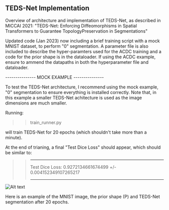 ## TEDS-Net Implementation ##
Overview of architecture and implementation of TEDS-Net, as described in MICCAI 2021: "TEDS-Net: Enforcing Diffeomorphisms in Spatial Transformers to Guarantee TopologyPreservation in Segmentations"


Updated code (Jan 2023) now including a brief training script with a mock MNIST dataset, to perform "0" segmentation. A parameter file is also included to describe the hyper-paramters used for the ACDC training and a code for the prior shape is in the dataloader. If using the ACDC example, ensure to ammend the datapaths in both the hyperparameter file and dataloader.


--------------- MOCK EXAMPLE --------------- 

To test the TEDS-Net architecture, I recommend using the mock example, "0" segmentation to ensure everything is installed correctly. Note that, in this example a smaller TEDS-Net achitecture is used as the image dimensions are much smaller.

Running:

>> train_runner.py

will train TEDS-Net for 20 epochs (which shouldn't take more than a minute).

At the end of trianing, a final "Test Dice Loss" should appear, which should be similar to:

 >> - - - - - - - - - - - - - - - - - - - ----------------------
 >> Test Dice Loss: 0.9272134661674499 +/- 0.004152349107265217 
 >> - - - - - - - - - - - - - - - - - - - -----------------------

![Alt text](https://github.com/mwyburd/TEDS-Net/blob/main/MNIST_0_Example.png "Mock Example")
 
 Here is an example of the MNIST image, the prior shape (P) and TEDS-Net segmentation after 20 epochs.
